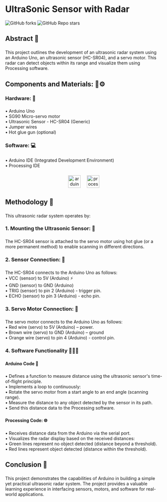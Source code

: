 <h1 align="left">UltraSonic Sensor with Radar</h1>
<span>
    <img alt="GitHub forks" src="https://img.shields.io/github/forks/ahmedyar7/Ultrasonic-Radar-Sensor?style=for-the-badge&logo=github&logoColor=white&logoSize=20&label=FORKS&labelColor=black&link=https%3A%2F%2Fgithub.com%2Fahmedyar7%2FUltrasonic-Radar-Sensor">
    <img alt="GitHub Repo stars" src="https://img.shields.io/github/stars/ahmedyar7/Ultrasonic-Radar-Sensor?style=for-the-badge&logo=github&logoColor=blue&labelColor=black&color=grey">
  
</span>




###

<h2 align="left">Abstract 🌌</h2>

###

<p align="left">This project outlines the development of an ultrasonic radar system using an Arduino Uno, an ultrasonic sensor (HC-SR04), and a servo motor. This radar can detect objects within its range and visualize them using Processing software.</p>

###

<h2 align="left">Components and Materials: 🔨⚙️</h2>

###

<h3 align="left">Hardware: 🔧</h3>

###

<p align="left">• Arduino Uno<br>• SG90 Micro-servo motor<br>• Ultrasonic Sensor - HC-SR04 (Generic)<br>• Jumper wires<br>• Hot glue gun (optional)</p>

###

<h3 align="left">Software: 💻</h3>

###

<p align="left">• Arduino IDE (Integrated Development Environment)<br>• Processing IDE</p>

###

<div align="center">
  <img src="https://img.shields.io/badge/Arduino-00979D?logo=arduino&logoColor=white&style=for-the-badge" height="40" alt="arduino logo"  />
  <img width="12" />
  <img src="https://img.shields.io/badge/Processing Foundation-006699?logo=processingfoundation&logoColor=white&style=for-the-badge" height="40" alt="processing logo"  />
</div>

###


<h2 align="left">Methodology 🧾</h2>

###


<p align="left">This ultrasonic radar system operates by:</p>

###


<h3 align="left">1. Mounting the Ultrasonic Sensor: 📌</h3>

###


<p align="left">The HC-SR04 sensor is attached to the servo motor using hot glue (or a more permanent method) to enable scanning in different directions.</p>

###

<h3 align="left">2. Sensor Connection: 📡</h3>

###


<p align="left">The HC-SR04 connects to the Arduino Uno as follows:<br>• VCC (sensor) to 5V (Arduino) ⚡<br>• GND (sensor) to GND (Arduino)<br>• TRIG (sensor) to pin 2 (Arduino) - trigger pin.<br>• ECHO (sensor) to pin 3 (Arduino) - echo pin.</p>

###


<h3 align="left">3. Servo Motor Connection: 🔌</h3>

###


<p align="left">The servo motor connects to the Arduino Uno as follows:<br>• Red wire (servo) to 5V (Arduino) – power.<br>• Brown wire (servo) to GND (Arduino) – ground<br>• Orange wire (servo) to pin 4 (Arduino) - control pin.</p>

###

<h3 align="left">4. Software Functionality 👩🏻‍💻</h3>

###


<h4 align="left">Arduino Code 📝</h4>

###


<p align="left">• Defines a function to measure distance using the ultrasonic sensor's time-of-flight principle.<br>• Implements a loop to continuously:<br>• Rotate the servo motor from a start angle to an end angle (scanning range).<br>• Measure the distance to any object detected by the sensor in its path.<br>• Send this distance data to the Processing software.</p>

###


<h4 align="left">Processing Code: 🌐</h4>

###


<p align="left">• Receives distance data from the Arduino via the serial port.<br>• Visualizes the radar display based on the received distances:<br>• Green lines represent no object detected (distance beyond a threshold).<br>• Red lines represent object detected (distance within the threshold).</p>

###


<h2 align="left">Conclusion 🏁</h2>

###

<p align="left">This project demonstrates the capabilities of Arduino in building a simple yet practical ultrasonic radar system. The project provides a valuable learning experience in interfacing sensors, motors, and software for real-world applications.</p>
